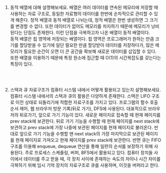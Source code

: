 1. 동적 배열에 대해 설명해보세요.
배열은 여러 데이터를 연속된 메모리에 저장할 때 사용하는 자료 구조로, 동일한 자료형의 데이터를 한번에 순차적으로 관리할 수 있게 해준다. 정적 배열과 동적 배열로 나뉘는데, 정적 배열은 한번 생성하면 그 크기를 변경할 수 없다. 또한 데이터가 없어도 메모리를 차지하기 때문에 메모리가 낭비된다는 단점도 존재한다. 이런 단점을 극복하고자 나온 배열이 동적 배열이다.<br/>
동적 배열은 힙 영역에 저장되는 배열이다. 힙 영역은 프로그래머가 원하는 만큼 크기를 할당받을 수 있기에 일단 필요한 만큼 할당받아 데이터를 저장하다가, 많은 메모리가 필요한 순간이 오면 더 큰 공간을 확보해 새로운 데이터를 삽입할 수 있다. <br/>
또한 배열을 이용하기 때문에 특정 원소에 접근할 때 O(1)의 시간복잡도를 갖는다는 특징이 있다.


<br/>
<br/>


2. 스택과 큐 자료구조가 컴퓨터 시스템 내에서 어떻게 활용되고 있는지 설명해보세요.
컴퓨터 시스템 내에서의 스택과 큐의 활용은 다양하게 존재한다. 스택은 LIFO 구조로 이전 상태로 되돌리기에 적합한 자료구조를 가지고 있다. 프로그램의 함수 호출 순서 제어, 웹 브라우저 방문 기록(뒤로 가기), DFS에 사용된다. 대표적으로 브라우저의 뒤로가기, 앞으로 가기 기능이 있다. 새로운 페이지로 접속할 때 현재 페이지를 prev stack에 보관한다. 뒤로 가기 기능을 수행할 때 현재 페이지를 next stack에 보관하고 prev stack에 가장 나중에 보관된 페이지를 현재 페이지로 불러온다. 반대로 앞으로 가기 기능을 수행할 땐 next stack의 가장 마지막으로 보관된 페이지를 현재 페이지로 가져오고 현재 페이지를 prev stack에 보관한다.
반면 큐는 FIFO 구조를 이용해 enqueue, dequeue 연산을 통해 일련의 순서를 보장하기 위해 사용된다. 주로 프로세스 스케줄링, 버퍼, BFS에서 활용되고 있다. 컴퓨터 장치들 사이에서 데이터를 주고 받을 때, 각 장치 사이에 존재하는 속도의 차이나 시간 차이를 극복하기 위해 임시 기억 장치의 자료구조로 큐를 사용하며, 이것을 버퍼라고 한다.
